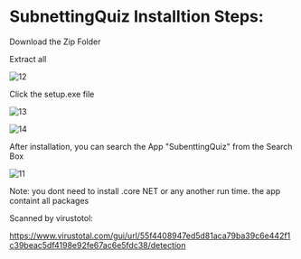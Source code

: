 # SubnettingQuiz Installtion Steps:

Download the Zip Folder

Extract all

![12](https://user-images.githubusercontent.com/100967318/172074793-68863425-c942-4ff4-a52b-1acf5e932e57.jpg)


Click the setup.exe file


![13](https://user-images.githubusercontent.com/100967318/172074867-94b6f570-f8b6-4174-9600-60d8c5cb0c9c.jpg)


![14](https://user-images.githubusercontent.com/100967318/172074882-bb9d8675-7963-405d-8202-f964a38cbda9.jpg)

After installation, you can search the App "SubenttingQuiz" from the Search Box


![11](https://user-images.githubusercontent.com/100967318/172074787-d3b93b68-a4c0-48e0-b631-a00b0e3f7f7f.jpg)



Note: you dont need to install .core NET or any another run time. the app containt all packages

Scanned by virustotol:

https://www.virustotal.com/gui/url/55f4408947ed5d81aca79ba39c6e442f1c39beac5df4198e92fe67ac6e5fdc38/detection
